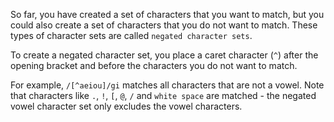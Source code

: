 So far, you have created a set of characters that you want to match, but you could also create a set of characters that you do not want
to match. These types of character sets are called `negated character sets`.

To create a negated character set, you place a caret character (`^`) after the opening bracket and before the characters you do not
want to match.

For example, `/[^aeiou]/gi` matches all characters that are not a vowel. Note that characters like `.`, `!`, `[`, `@`, `/` and `white space` are matched - the negated vowel character set only excludes the vowel characters.